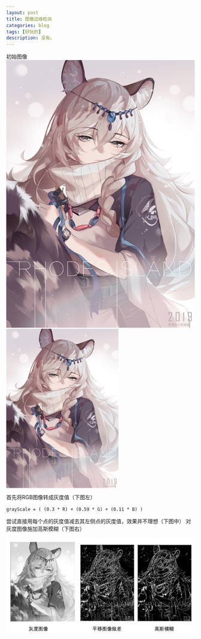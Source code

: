 ```yaml
---
layout: post
title: 图像边缘检测
categories: blog
tags: [好玩的]
description: 没有。
---
```


初始图像
![0](/img2019/miyuki0.png)
<img src="/img2019/miyuki0.png" width = "300" height = "424" alt="miyuki" align=center />

首先将RGB图像转成灰度值（下图左）
```
grayScale = ( (0.3 * R) + (0.59 * G) + (0.11 * B) )
```
尝试直接用每个点的灰度值减去其左侧点的灰度值，效果并不理想（下图中）
对灰度图像施加高斯模糊（下图右）

![1](/img2019/miyuki1.png)





